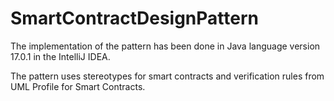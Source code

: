 # SmartContractDesignPattern

The implementation of the pattern has been done in Java language version 17.0.1 in the IntelliJ IDEA.

The pattern uses stereotypes for smart contracts and verification rules from UML Profile for Smart Contracts.
